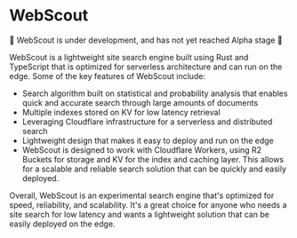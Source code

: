 # WebScout
🚧 WebScout is under development, and has not yet reached Alpha stage 🚧


WebScout is a lightweight site search engine built using Rust and TypeScript that is optimized for serverless architecture and can run on the edge. Some of the key features of WebScout include:

 - Search algorithm built on statistical and probability analysis that enables quick and accurate search through large amounts of documents
 - Multiple indexes stored on KV for low latency retrieval
 - Leveraging Cloudflare infrastructure for a serverless and distributed search
 - Lightweight design that makes it easy to deploy and run on the edge
 - WebScout is designed to work with Cloudflare Workers, using R2 Buckets for storage and KV for the index and caching layer. This allows for a scalable and reliable search solution that can be quickly and easily deployed.

Overall, WebScout is an experimental search engine that's optimized for speed, reliability, and scalability. It's a great choice for anyone who needs a site search for low latency and wants a lightweight solution that can be easily deployed on the edge.